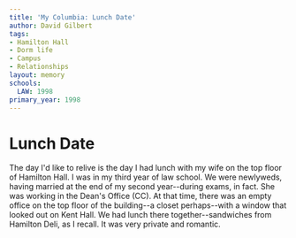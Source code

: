 ```yaml
---
title: 'My Columbia: Lunch Date'
author: David Gilbert
tags:
- Hamilton Hall
- Dorm life
- Campus
- Relationships
layout: memory
schools:
  LAW: 1998
primary_year: 1998
---
```

# Lunch Date

The day I'd like to relive is the day I had lunch with my wife on the top floor of Hamilton Hall.  I was in my third year of law school.  We were newlyweds, having married at the end of my second year--during exams, in fact.  She was working in the Dean's Office (CC).  At that time, there was an empty office on the top floor of the building--a closet perhaps--with a window that looked out on Kent Hall.  We had lunch there together--sandwiches from Hamilton Deli, as I recall.  It was very private and romantic.
